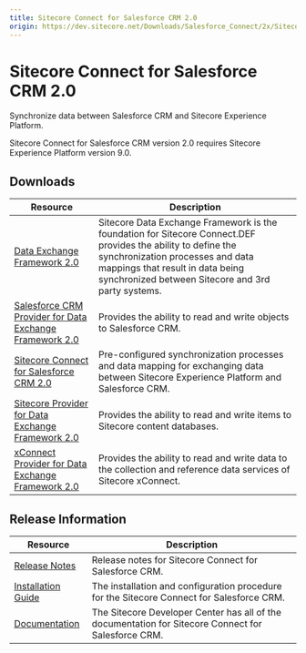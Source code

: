 ```yaml
---
title: Sitecore Connect for Salesforce CRM 2.0
origin: https://dev.sitecore.net/Downloads/Salesforce_Connect/2x/Sitecore_Connect_for_Salesforce_CRM_20.aspx
---
```


# Sitecore Connect for Salesforce CRM 2.0

Synchronize data between Salesforce CRM and Sitecore Experience Platform.

  <Alert variant='warning' mb={4}>
    <AlertIcon />
    Sitecore Connect for Salesforce CRM version 2.0 requires Sitecore Experience Platform version 9.0.
  </Alert>
  

## Downloads

 | Resource | Description |
 | --- | --- |
 | [Data Exchange Framework 2.0](https://sitecoredev.azureedge.net/~/media/6A75F97D468F42AAA31EC274C6A6E7C2.ashx?date=20171014T222543) | Sitecore Data Exchange Framework is the foundation for Sitecore Connect.DEF provides the ability to define the synchronization processes and data mappings that result in data being synchronized between Sitecore and 3rd party systems. |
 | [Salesforce CRM Provider for Data Exchange Framework 2.0](https://sitecoredev.azureedge.net/~/media/DB69DAF9BF9D4D3CBB5ECDCDA3B02CCE.ashx?date=20171014T224238) | Provides the ability to read and write objects to Salesforce CRM. |
 | [Sitecore Connect for Salesforce CRM 2.0](https://sitecoredev.azureedge.net/~/media/F0432A9BD357421FBFDA8263FBD318EB.ashx?date=20171014T224628) | Pre-configured synchronization processes and data mapping for exchanging data between Sitecore Experience Platform and Salesforce CRM. |
 | [Sitecore Provider for Data Exchange Framework 2.0](https://sitecoredev.azureedge.net/~/media/C719F61C1E3D4608AD23D96A82133CCB.ashx?date=20171014T222831) | Provides the ability to read and write items to Sitecore content databases. |
 | [xConnect Provider for Data Exchange Framework 2.0](https://sitecoredev.azureedge.net/~/media/E129AA3B38644BA3BB570870DF838AF5.ashx?date=20171014T223515) | Provides the ability to read and write data to the collection and reference data services of Sitecore xConnect. |

## Release Information

 | Resource | Description |
 | --- | --- |
 | [Release Notes](https://dev.sitecore.net:443/downloads/Salesforce%20Connect/2x/Sitecore%20Connect%20for%20Salesforce%20CRM%2020/Release%20Notes) | Release notes for Sitecore Connect for Salesforce CRM. |
 | [Installation Guide](https://sitecoredev.azureedge.net/~/media/29334656926C48D69F95DB42FBC19E50.ashx?date=20190805T145006) | The installation and configuration procedure for the Sitecore Connect for Salesforce CRM. |
 | [Documentation](https://doc.sitecore.com/developers/salesforce-connect/20/sitecore-connect-for-salesforce-crm/en/index-en.html) | The Sitecore Developer Center has all of the documentation for Sitecore Connect for Salesforce CRM. |